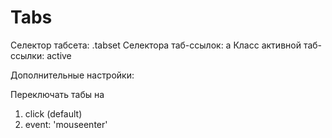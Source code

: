 # Tabs

Селектор табсета: .tabset
Селектора таб-ссылок: a
Класс активной таб-ссылки: active

Дополнительные настройки:

Переключать табы на
1) click (default)
2) event: 'mouseenter'
